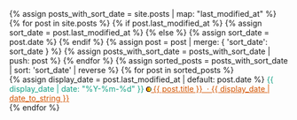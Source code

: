 <html lang="en">
<head>
  <meta charset="UTF-8">
  <meta name="viewport" content="width=device-width, initial-scale=1.0">
  <title>infoBAG</title>
</head>
<body>
  <main>
    <section>
      {% assign posts_with_sort_date = site.posts | map: "last_modified_at" %}
      {% for post in site.posts %}
        {% if post.last_modified_at %}
          {% assign sort_date = post.last_modified_at %}
        {% else %}
          {% assign sort_date = post.date %}
        {% endif %}
        {% assign post = post | merge: { 'sort_date': sort_date } %}
        {% assign posts_with_sort_date = posts_with_sort_date | push: post %}
      {% endfor %}
      {% assign sorted_posts = posts_with_sort_date | sort: 'sort_date' | reverse %}
      {% for post in sorted_posts %}
        <article>
          {% assign display_date = post.last_modified_at | default: post.date %}
          <time datetime="{{ display_date | date: "%Y-%m-%d" }}" style="color: #16A085;">
            {{ display_date | date: "%Y-%m-%d" }}
            <a style="color:#D35400;" href="{{ post.url }}">
              <img src="https://raw.githubusercontent.com/marioseixas/marioseixas.github.io/main/assets/gold.ico" alt="favicon">
              {{ post.title }} &nbsp;&middot; {{ display_date | date_to_string }}
            </a>
          </time>
        </article>
      {% endfor %}
    </section>
  </main>
</body>
</html>
